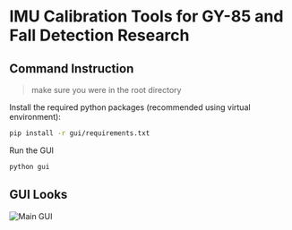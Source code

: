 # IMU Calibration Tools for GY-85 and Fall Detection Research

## Command Instruction
> make sure you were in the root directory

Install the required python packages (recommended using virtual environment):
```bash
pip install -r gui/requirements.txt
```

Run the GUI
```bash
python gui
```

## GUI Looks 

![Main GUI](https://i.imgur.com/dRPfLQM.png)